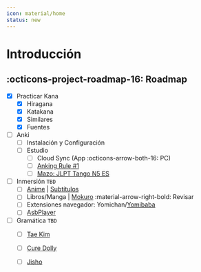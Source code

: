 ```yaml
---
icon: material/home
status: new
---
```



# Introducción

## :octicons-project-roadmap-16: Roadmap
- [x] Practicar Kana
    * [x] Hiragana
    * [x] Katakana
    * [x] Similares
    * [x] Fuentes
- [ ] Anki
    * [ ] Instalación y Configuración
    * [ ] Estudio
        * [ ] Cloud Sync (App :octicons-arrow-both-16: PC)
        * [ ] [Anking Rule #1](https://www.youtube.com/watch?v=UDUITtA1jJI) 
        * [ ] [Mazo: JLPT Tango N5 ES](https://drive.google.com/file/d/1NpbQBnAf07p-X0ExtiSDM48IyW_El0TT/view?usp=sharing)    

- [ ] Inmersión `TBD`
    * [ ] [Anime](https://aniwatch.to/tv) | [Subtítulos](https://kitsunekko.net/dirlist.php?dir=subtitles%2Fjapanese%2F) 
    * [ ] Libros/Manga | [Mokuro](https://github.com/kha-white/mokuro) :material-arrow-right-bold: Revisar
    * [ ] Extensiones navegador: Yomichan/[Yomibaba](https://github.com/forsakeninfinity/yomibaba/)
    * [ ] [AsbPlayer](https://github.com/killergerbah/asbplayer)
- [ ] Gramática `TBD`
    * [ ] [Tae Kim](http://www.guidetojapanese.org/spanish/index.html)
    * [ ] [Cure Dolly](https://docs.google.com/document/d/1OwVPStFrXRjXvzmrFQUfXpEiPNspYq6JYxA4zDTlhPM/edit#heading=h.p70mhgf40o8l)
    * [ ] [Jisho](https://jisho.org/)


